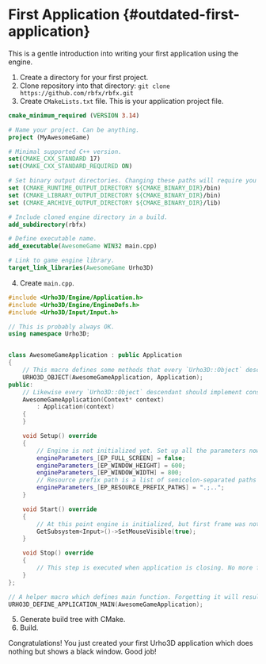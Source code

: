 First Application {#outdated-first-application}
=================

This is a gentle introduction into writing your first application using the engine.

1. Create a directory for your first project.
2. Clone repository into that directory: `git clone https://github.com/rbfx/rbfx.git`
3. Create `CMakeLists.txt` file. This is your application project file.
```CMake
cmake_minimum_required (VERSION 3.14)

# Name your project. Can be anything.
project (MyAwesomeGame)

# Minimal supported C++ version.
set(CMAKE_CXX_STANDARD 17)
set(CMAKE_CXX_STANDARD_REQUIRED ON)

# Set binary output directories. Changing these paths will require you adjusting your resource path configuration!
set (CMAKE_RUNTIME_OUTPUT_DIRECTORY ${CMAKE_BINARY_DIR}/bin)
set (CMAKE_LIBRARY_OUTPUT_DIRECTORY ${CMAKE_BINARY_DIR}/bin)
set (CMAKE_ARCHIVE_OUTPUT_DIRECTORY ${CMAKE_BINARY_DIR}/lib)

# Include cloned engine directory in a build.
add_subdirectory(rbfx)

# Define executable name.
add_executable(AwesomeGame WIN32 main.cpp)

# Link to game engine library.
target_link_libraries(AwesomeGame Urho3D)
```
4. Create `main.cpp`.
```cpp
#include <Urho3D/Engine/Application.h>
#include <Urho3D/Engine/EngineDefs.h>
#include <Urho3D/Input/Input.h>

// This is probably always OK.
using namespace Urho3D;


class AwesomeGameApplication : public Application
{
    // This macro defines some methods that every `Urho3D::Object` descendant should have.
    URHO3D_OBJECT(AwesomeGameApplication, Application);
public:
    // Likewise every `Urho3D::Object` descendant should implement constructor with single `Context*` parameter.
    AwesomeGameApplication(Context* context)
        : Application(context)
    {
    }

    void Setup() override
    {
        // Engine is not initialized yet. Set up all the parameters now.
        engineParameters_[EP_FULL_SCREEN] = false;
        engineParameters_[EP_WINDOW_HEIGHT] = 600;
        engineParameters_[EP_WINDOW_WIDTH] = 800;
        // Resource prefix path is a list of semicolon-separated paths which will be checked for containing resource directories. They are relative to application executable file.
        engineParameters_[EP_RESOURCE_PREFIX_PATHS] = ".;..";
    }

    void Start() override
    {
        // At this point engine is initialized, but first frame was not rendered yet. Further setup should be done here. To make sample a little bit user friendly show mouse cursor here.
        GetSubsystem<Input>()->SetMouseVisible(true);
    }

    void Stop() override
    {
        // This step is executed when application is closing. No more frames will be rendered after this method is invoked.
    }
};

// A helper macro which defines main function. Forgetting it will result in linker errors complaining about missing `_main` or `_WinMain@16`.
URHO3D_DEFINE_APPLICATION_MAIN(AwesomeGameApplication);
```
5. Generate build tree with CMake.
6. Build.

Congratulations! You just created your first Urho3D application which does nothing but shows a black window. Good job!